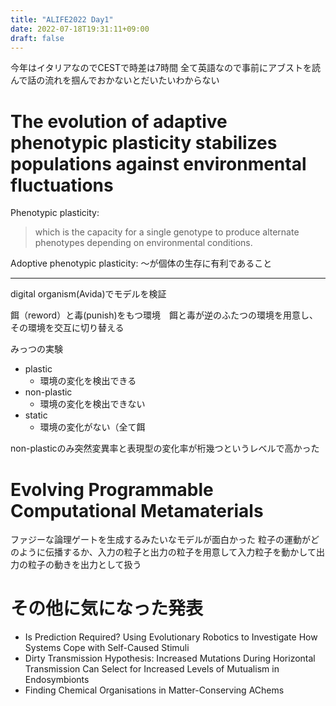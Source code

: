 ```yaml
---
title: "ALIFE2022 Day1"
date: 2022-07-18T19:31:11+09:00
draft: false
---
```


今年はイタリアなのでCESTで時差は7時間
全て英語なので事前にアブストを読んで話の流れを掴んでおかないとだいたいわからない

# The evolution of adaptive phenotypic plasticity stabilizes populations against environmental fluctuations

Phenotypic plasticity:
> which is the capacity for a single genotype to produce alternate phenotypes depending on environmental conditions.

Adoptive phenotypic plasticity: 〜が個体の生存に有利であること

---

digital organism(Avida)でモデルを検証

餌（reword）と毒(punish)をもつ環境　餌と毒が逆のふたつの環境を用意し、その環境を交互に切り替える

みっつの実験
- plastic
  - 環境の変化を検出できる
- non-plastic
  - 環境の変化を検出できない
- static
  - 環境の変化がない（全て餌

non-plasticのみ突然変異率と表現型の変化率が桁幾つというレベルで高かった


# Evolving Programmable Computational Metamaterials 
ファジーな論理ゲートを生成するみたいなモデルが面白かった
粒子の運動がどのように伝播するか、入力の粒子と出力の粒子を用意して入力粒子を動かして出力の粒子の動きを出力として扱う

# その他に気になった発表
- Is Prediction Required? Using Evolutionary Robotics to Investigate How Systems Cope with Self-Caused Stimuli
- Dirty Transmission Hypothesis: Increased Mutations During Horizontal Transmission Can Select for Increased Levels of Mutualism in Endosymbionts
- Finding Chemical Organisations in Matter-Conserving AChems